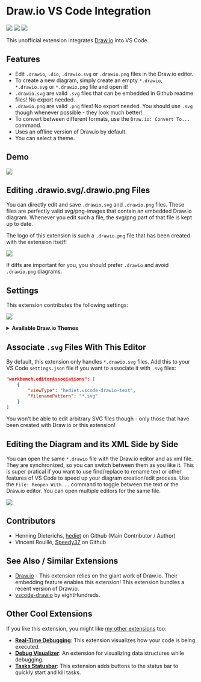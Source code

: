 # Draw.io VS Code Integration

[![](https://img.shields.io/static/v1?style=social&label=Sponsor&message=%E2%9D%A4&logo=GitHub&color&link=%3Curl%3E)](https://github.com/sponsors/hediet)
[![](https://img.shields.io/static/v1?style=social&label=Donate&message=%E2%9D%A4&logo=Paypal&color&link=%3Curl%3E)](https://www.paypal.com/cgi-bin/webscr?cmd=_s-xclick&hosted_button_id=ZP5F38L4C88UY&source=url)
[![](https://img.shields.io/twitter/follow/hediet_dev.svg?style=social)](https://twitter.com/intent/follow?screen_name=hediet_dev)

This unofficial extension integrates [Draw.io](https://app.diagrams.net/) into VS Code.

## Features

-   Edit `.drawio`, `.dio`, `.drawio.svg` or `.drawio.png` files in the Draw.io editor.
-   To create a new diagram, simply create an empty `*.drawio`, `*.drawio.svg` or `*.drawio.png` file and open it!
-   `.drawio.svg` are valid `.svg` files that can be embedded in Github readme files! No export needed.
-   `.drawio.png` are valid `.png` files! No export needed. You should use `.svg` though whenever possible - they look much better!
-   To convert between different formats, use the `Draw.io: Convert To...` command.
-   Uses an offline version of Draw.io by default.
-   You can select a theme.

## Demo

![](./docs/demo.gif)

## Editing .drawio.svg/.drawio.png Files

You can directly edit and save `.drawio.svg` and `.drawio.png` files.
These files are perfectly valid svg/png-images that contain an embedded Draw.io diagram.
Whenever you edit such a file, the svg/png part of that file is kept up to date.

The logo of this extension is such a `.drawio.png` file that has been created with the extension itself!

![](./docs/drawio-png.gif)

If diffs are important for you, you should prefer `.drawio` and avoid `.drawio.png` diagrams.

## Settings

This extension contributes the following settings:

![](./docs/settings.png)

<details>
    <summary><b>Available Draw.io Themes</b></summary>
    <!-- Please use HTML syntax here so that it works for Github and mkdocs -->
    <ul>
        <li><p>Theme "atlas"</p><img src="docs/theme-atlas.png" alt="atlas" width="800"></li>
        <li><p>Theme "Kennedy"</p><img src="docs/theme-Kennedy.png" alt="Kennedy" width="800"></li>
        <li><p>Theme "min"</p><img src="docs/theme-min.png" alt="min" width="800"</li>
        <li><p>Theme "dark"</p><img src="docs/theme-dark.png" alt="dark" width="800"></li>
    </ul>
</details>

## Associate `.svg` Files With This Editor

By default, this extension only handles `*.drawio.svg` files.
Add this to your VS Code `settings.json` file if you want to associate it with `.svg` files:

```json
"workbench.editorAssociations": [
    {
        "viewType": "hediet.vscode-drawio-text",
        "filenamePattern": "*.svg"
    }
]
```

You won't be able to edit arbitrary SVG files though - only those that have been created with Draw.io or this extension!

## Editing the Diagram and its XML Side by Side

You can open the same `*.drawio` file with the Draw.io editor and as xml file.
They are synchronized, so you can switch between them as you like it.
This is super pratical if you want to use find/replace to rename text or other features of VS Code to speed up your diagram creation/edit process.
Use the `File: Reopen With...` command to toggle between the text or the Draw.io editor. You can open multiple editors for the same file.

![](./docs/drawio-xml.gif)

## Contributors

-   Henning Dieterichs, [hediet](https://github.com/hediet) on Github (Main Contributor / Author)
-   Vincent Rouillé, [Speedy37](https://github.com/Speedy37) on Github

## See Also / Similar Extensions

-   [Draw.io](https://app.diagrams.net/) - This extension relies on the giant work of Draw.io. Their embedding feature enables this extension! This extension bundles a recent version of Draw.io.
-   [vscode-drawio](https://github.com/eightHundreds/vscode-drawio) by eightHundreds.

## Other Cool Extensions

If you like this extension, you might like [my other extensions](https://marketplace.visualstudio.com/search?term=henning%20dieterichs&target=VSCode) too:

-   **[Real-Time Debugging](https://marketplace.visualstudio.com/items?itemName=hediet.realtime-debugging)**: This extension visualizes how your code is being executed.
-   **[Debug Visualizer](https://marketplace.visualstudio.com/items?itemName=hediet.debug-visualizer)**: An extension for visualizing data structures while debugging.
-   **[Tasks Statusbar](https://marketplace.visualstudio.com/items?itemName=hediet.tasks-statusbar)**: This extension adds buttons to the status bar to quickly start and kill tasks.
